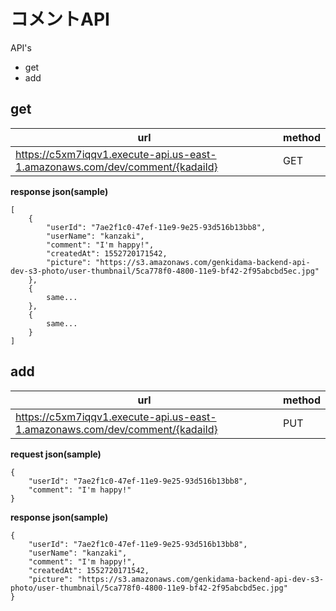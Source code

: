# コメントAPI

API's

* get
* add


## get

| url | method |
| - | - |
| https://c5xm7iqqv1.execute-api.us-east-1.amazonaws.com/dev/comment/{kadaiId} | GET |


**response json(sample)** 
```
[
    {
        "userId": "7ae2f1c0-47ef-11e9-9e25-93d516b13bb8",
        "userName": "kanzaki",
        "comment": "I'm happy!",
        "createdAt": 1552720171542,
        "picture": "https://s3.amazonaws.com/genkidama-backend-api-dev-s3-photo/user-thumbnail/5ca778f0-4800-11e9-bf42-2f95abcbd5ec.jpg"
    },
    {
        same...
    },
    {
        same...
    }
]
```

## add

| url | method |
| - | - |
| https://c5xm7iqqv1.execute-api.us-east-1.amazonaws.com/dev/comment/{kadaiId} | PUT |


**request json(sample)**

```
{
    "userId": "7ae2f1c0-47ef-11e9-9e25-93d516b13bb8",
    "comment": "I'm happy!"
}

```
**response json(sample)** 
```
{
    "userId": "7ae2f1c0-47ef-11e9-9e25-93d516b13bb8",
    "userName": "kanzaki",
    "comment": "I'm happy!",
    "createdAt": 1552720171542,
    "picture": "https://s3.amazonaws.com/genkidama-backend-api-dev-s3-photo/user-thumbnail/5ca778f0-4800-11e9-bf42-2f95abcbd5ec.jpg"
}
```
